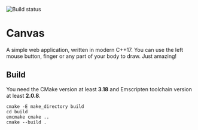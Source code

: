 ![Build status](https://github.com/lem0nez/emcanvas/workflows/CMake/badge.svg)

# Canvas
A simple web application, written in modern C++17. You can use the left mouse
button, finger or any part of your body to draw. Just amazing!

## Build
You need the CMake version at least **3.18** and Emscripten toolchain version at
least **2.0.8**.
```
cmake -E make_directory build
cd build
emcmake cmake ..
cmake --build .
```
